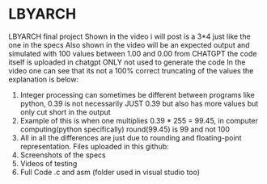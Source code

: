 # LBYARCH
LBYARCH final project
Shown in the video i will post is a 3*4 just like the one in the specs
Also shown in the video will be an expected output and simulated with 100 values between 1.00 and 0.00 from CHATGPT
the code itself is uploaded in chatgpt ONLY not used to generate the code
In the video one can see that its not a 100% correct truncating of the values the explanation is below:
1. Integer processing can sometimes be different between programs like python, 0.39 is not necessarily JUST 0.39 but also has more values but only cut short in the output
2. Example of this is when one multiplies 0.39 * 255 = 99.45, in computer computing(python specifically) round(99.45) is 99 and not 100
3. All in all the differences are just due to rounding and floating-point representation.
Files uploaded in this github:
1. Screenshots of the specs
2. Videos of testing
3. Full Code .c and asm (folder used in visual studio too)
